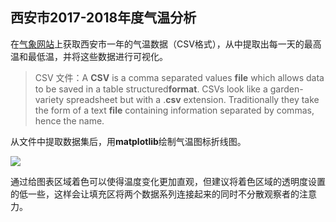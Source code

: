 ## 西安市2017-2018年度气温分析

在[气象网站](https://rp5.ru/%E8%A5%BF%E5%AE%89%E5%A4%A9%E6%B0%94_)上获取西安市一年的气温数据（CSV格式），从中提取出每一天的最高温和最低温，并将这些数据进行可视化。

> CSV 文件：A **CSV** is a comma separated values **file** which allows data to be saved in a table structured**format**. CSVs look like a garden-variety spreadsheet but with a .**csv** extension. Traditionally they take the form of a text **file** containing information separated by commas, hence the name.



从文件中提取数据集后，用**matplotlib**绘制气温图标折线图。

![](http://img.qiuye.online/18-10-5/74754486.jpg)



通过给图表区域着色可以使得温度变化更加直观，但建议将着色区域的透明度设置的低一些，这样会让填充区将两个数据系列连接起来的同时不分散观察者的注意力。